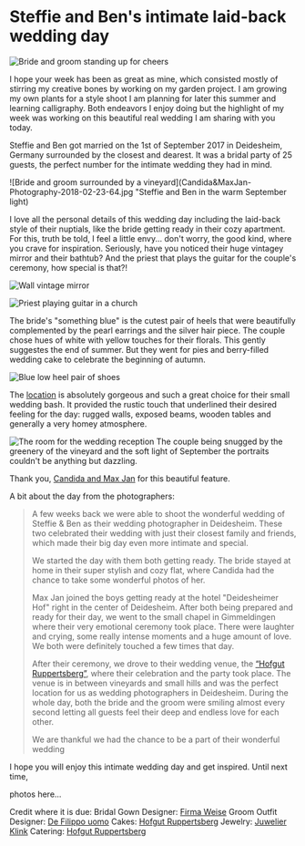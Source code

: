 # Steffie and Ben's intimate laid-back wedding day
 
![Bride and groom standing up for cheers](Candida&MaxJan-Photography-2018-02-23-73.jpg "Steffie and Ben welcoming their guests")

I hope your week has been as great as mine, which consisted mostly of stirring my creative bones by working on my garden project. I am growing my own plants for a style shoot I am planning for later this summer and learning calligraphy. Both endeavors I enjoy doing but the highlight of my week was working on this beautiful real wedding I am sharing with you today.

Steffie and Ben got married on the 1st of September 2017 in Deidesheim, Germany surrounded by the closest and dearest. It was a bridal party of 25 guests, the perfect number for the intimate wedding they had in mind.

![Bride and groom surrounded by a vineyard](Candida&MaxJan-Photography-2018-02-23-64.jpg "Steffie and Ben in the warm September light)
 
I love all the personal details of this wedding day including the laid-back style of their nuptials, like the bride getting ready in their cozy apartment. For this, truth be told, I feel a little envy... don't worry, the good kind, where you crave for inspiration. Seriously, have you noticed their huge vintagey mirror and their bathtub? And the priest that plays the guitar for the couple's ceremony, how special is that?!

![Wall vintage mirror](Candida&MaxJan-Photography-2018-02-23-5.jpg "The huge vintage mirror")

![Priest playing guitar in a church](Candida&MaxJan-Photography-2018-02-23-36.jpg "A lovely personal touch for the wedding ceremony")
 
The bride's "something blue" is the cutest pair of heels that were beautifully complemented by the pearl earrings and the silver hair piece.
The couple chose hues of white with yellow touches for their florals. This gently suggestes the end of summer. But they went for pies and berry-filled wedding cake to celebrate the beginning of autumn.

![Blue low heel pair of shoes](Candida&MaxJan-Photography-2018-02-23-4.jpg "Steffie's something blue")
 
The [location](http://dashofgut.com) is absolutely gorgeous and such a great choice for their small wedding bash. It provided the rustic touch that underlined their desired feeling for the day: rugged walls, exposed beams, wooden tables and generally a very homey atmosphere.

![The room for the wedding reception](Candida&MaxJan-Photography-2018-02-23-68.jpg "Cozy Wedding Reception")
The couple being snugged by the greenery of the vineyard and the soft light of September the portraits couldn't be anything but dazzling.
 
Thank you, [Candida and Max Jan](https://candidaundmaxjan.de/wedding/) for this beautiful feature.
 
A bit about the day from the photographers:
> A few weeks back we were able to shoot the wonderful wedding of Steffie & Ben as their wedding photographer in Deidesheim.
> These two celebrated their wedding with just their closest family and friends, which made their big day even more intimate and special.
>
> We started the day with them both getting ready. The bride stayed at home in their super stylish and cozy flat, where Candida had the chance to take some wonderful photos of her.
>
> Max Jan joined the boys getting ready at the hotel "Deidesheimer Hof" right in the center of Deidesheim.
> After both being prepared and ready for their day, we went to the small chapel in Gimmeldingen where their very emotional ceremony took place.
> There were laughter and crying, some really intense moments and a huge amount of love. We both were definitely touched a few times that day.
>
> After their ceremony, we drove to their wedding venue, the [“Hofgut Ruppertsberg”](http://dashofgut.com), where their celebration and the party took place. The venue is in between vineyards and small hills and was the perfect location for us as wedding photographers in Deidesheim.
> During the whole day, both the bride and the groom were smiling almost every second letting all guests feel their deep and endless love for each other.
>
> We are thankful we had the chance to be a part of their wonderful wedding
 
I hope you will enjoy this intimate wedding day and get inspired.
Until next time,
 
photos here...
 
Credit where it is due:
Bridal Gown Designer: [Firma Weise](www.weise.eu)
Groom Outfit Designer: [De Filippo uomo](www.defilippo-uomo.de)
Cakes: [Hofgut Ruppertsberg](http://dashofgut.com)
Jewelry: [Juwelier Klink](www.juwelierklink.de)
Catering: [Hofgut Ruppertsberg](http://dashofgut.com)
